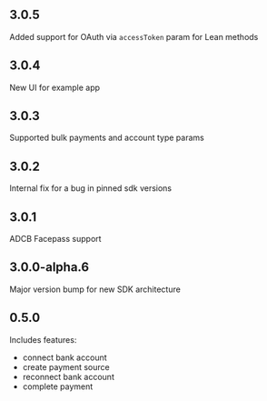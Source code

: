 ## 3.0.5

Added support for OAuth via `accessToken` param for Lean methods

## 3.0.4

New UI for example app

## 3.0.3

Supported bulk payments and account type params

## 3.0.2

Internal fix for a bug in pinned sdk versions

## 3.0.1

ADCB Facepass support

## 3.0.0-alpha.6

Major version bump for new SDK architecture

## 0.5.0

Includes features: 
* connect bank account
* create payment source
* reconnect bank account
* complete payment

